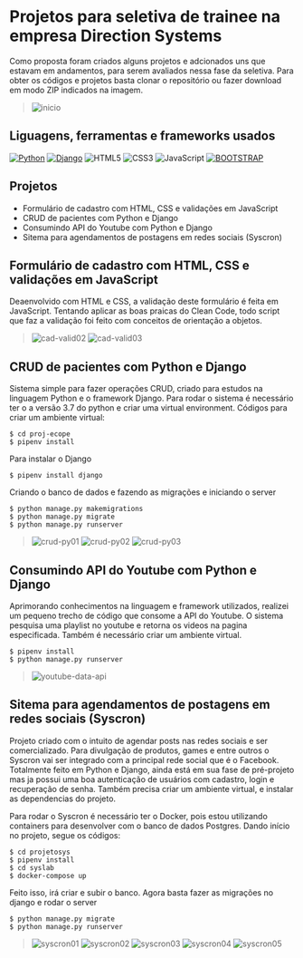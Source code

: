 # Projetos para seletiva de trainee na empresa Direction Systems

Como proposta foram criados alguns projetos e adcionados uns que estavam em andamentos, para serem avaliados nessa fase da seletiva.
Para obter os códigos e projetos basta clonar o repositório ou fazer download em modo ZIP indicados na imagem.
>![inicio](https://user-images.githubusercontent.com/49026950/96831190-feb25900-1412-11eb-87a8-636b22e97300.png)

## Liguagens, ferramentas e frameworks usados
[![Python](https://img.shields.io/badge/python%20-%2314354C.svg?&style=for-the-badge&logo=python&logoColor=white)](https://www.python.org/downloads/)
[![Django](https://img.shields.io/badge/django%20-%23092E20.svg?&style=for-the-badge&logo=django&logoColor=white)](https://www.djangoproject.com/)
![HTML5](https://img.shields.io/badge/html5%20-%23E34F26.svg?&style=for-the-badge&logo=html5&logoColor=white)
![CSS3](https://img.shields.io/badge/css3%20-%231572B6.svg?&style=for-the-badge&logo=css3&logoColor=white)
![JavaScript](https://img.shields.io/badge/javascript%20-%23323330.svg?&style=for-the-badge&logo=javascript&logoColor=%23F7DF1E)
[![BOOTSTRAP](https://img.shields.io/badge/bootstrap%20-%23563D7C.svg?&style=for-the-badge&logo=bootstrap&logoColor=white)](https://getbootstrap.com/)

## Projetos
- Formulário de cadastro com HTML, CSS e validações em JavaScript
- CRUD de pacientes com Python e Django
- Consumindo API do Youtube com Python e Django
- Sitema para agendamentos de postagens em redes sociais (Syscron)

## Formulário de cadastro com HTML, CSS e validações em JavaScript
Deaenvolvido com HTML e CSS, a validação deste formulário é feita em JavaScript. Tentando aplicar as boas praicas do Clean Code, todo script que faz a
validação foi feito com conceitos de orientação a objetos.
>![cad-valid02](https://user-images.githubusercontent.com/49026950/96935326-344e5500-149a-11eb-8fe2-725eb5eb31ff.png)
>![cad-valid03](https://user-images.githubusercontent.com/49026950/96935348-43350780-149a-11eb-90ae-ad12513ca3e1.png)

## CRUD de pacientes com Python e Django
Sistema simple para fazer operações CRUD, criado para estudos na linguagem Python e o framework Django. Para rodar o sistema é necessário ter o a versão 3.7 do python
e criar uma virtual environment. Códigos para criar um ambiente virtual:
```
$ cd proj-ecope
$ pipenv install
```
Para instalar o Django
```
$ pipenv install django
```
Criando o banco de dados e fazendo as migrações e iniciando o server
```
$ python manage.py makemigrations
$ python manage.py migrate
$ python manage.py runserver
```
>![crud-py01](https://user-images.githubusercontent.com/49026950/96938397-ab86e780-14a0-11eb-8228-ed714740e301.png)
>![crud-py02](https://user-images.githubusercontent.com/49026950/96938735-8f377a80-14a1-11eb-9276-293466f111e5.png)
>![crud-py03](https://user-images.githubusercontent.com/49026950/96938772-9fe7f080-14a1-11eb-8119-bef6edb9d8a2.png)

## Consumindo API do Youtube com Python e Django
Aprimorando conhecimentos na linguagem e framework utilizados, realizei um pequeno trecho de código que consome a API do Youtube.
O sistema pesquisa uma playlist no youtube e retorna os videos na pagina especificada. Também é necessário criar um ambiente virtual.
```
$ pipenv install
$ python manage.py runserver
```
>![youtube-data-api](https://user-images.githubusercontent.com/49026950/96939329-25b86b80-14a3-11eb-81c7-a5cddba1e674.png)

## Sitema para agendamentos de postagens em redes sociais (Syscron)
Projeto criado com o intuito de agendar posts nas redes sociais e ser comercializado. Para divulgação de produtos, games e entre outros
o Syscron vai ser integrado com a principal rede social que é o Facebook. Totalmente feito em Python e Django, ainda está em sua fase de pré-projeto mas ja possui
uma boa autenticação de usuários com cadastro, login e recuperação de senha. Também precisa criar um ambiente virtual, e instalar as dependencias do projeto.

Para rodar o Syscron é necessário ter o Docker, pois estou utilizando containers para desenvolver com o banco de dados Postgres. Dando início no projeto, segue os códigos:
```
$ cd projetosys
$ pipenv install
$ cd syslab
$ docker-compose up
```
Feito isso, irá criar e subir o banco. Agora basta fazer as migrações no django e rodar o server
```
$ python manage.py migrate
$ python manage.py runserver
```
>![syscron01](https://user-images.githubusercontent.com/49026950/96942821-93b56080-14ac-11eb-944c-5d678eaa1c44.png)
>![syscron02](https://user-images.githubusercontent.com/49026950/96942826-9748e780-14ac-11eb-96de-ea551fa19994.png)
>![syscron03](https://user-images.githubusercontent.com/49026950/96942832-9adc6e80-14ac-11eb-9977-a7646fe8e976.png)
>![syscron04](https://user-images.githubusercontent.com/49026950/96942841-9f088c00-14ac-11eb-8922-ed7ef667a66b.png)
>![syscron05](https://user-images.githubusercontent.com/49026950/96942848-a3cd4000-14ac-11eb-879d-46b8a8989aa2.png)
